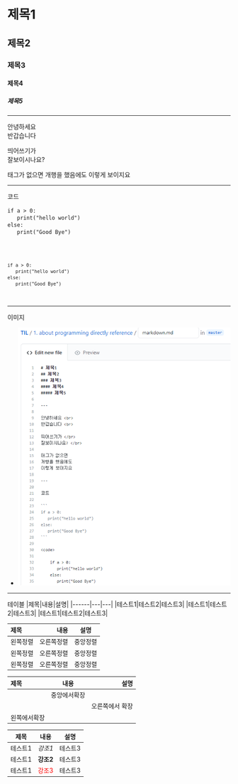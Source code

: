 # 제목1
## 제목2
### 제목3
#### 제목4
##### 제목5

---

안녕하세요 <br>
반갑습니다 <br>

띄어쓰기가 </br>
잘보이시나요? </br>

태그가 없으면 
개행을 했음에도 
이렇게 보이지요

---

코드

```
if a > 0:
   print("hello world")
else:
   print("Good Bye")
```

<code>
  
    if a > 0:
       print("hello world")
    else:
       print("Good Bye")
  
</code>  

---

이미지

* ![test image](./test%20image.png)

---

테이블
|제목|내용|설명|
|------|---|---|
|테스트1|테스트2|테스트3|
|테스트1|테스트2|테스트3|
|테스트1|테스트2|테스트3|

|제목|내용|설명|
|:---|---:|:---:|
|왼쪽정렬|오른쪽정렬|중앙정렬|
|왼쪽정렬|오른쪽정렬|중앙정렬|
|왼쪽정렬|오른쪽정렬|중앙정렬|

|제목|내용|설명|
|:---|:---:|---:|
||중앙에서확장||
|||오른쪽에서 확장|
|왼쪽에서확장||

|제목|내용|설명|
|---|---|---|
|테스트1|*강조1*|테스트3|
|테스트1|**강조2**|테스트3|
|테스트1|<span style="color:red">강조3</span>|테스트3|
